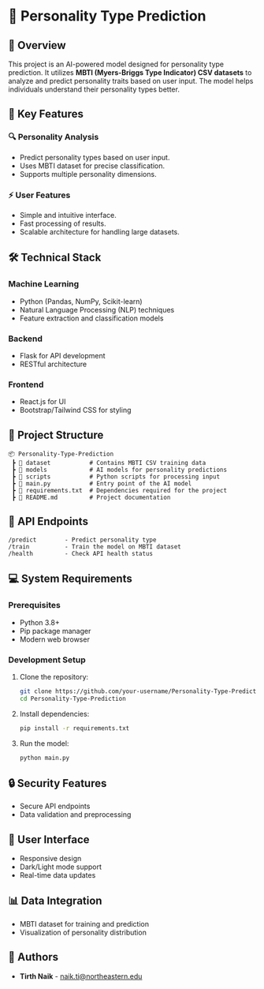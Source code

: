 # 🚀 **Personality Type Prediction**

## 📌 **Overview**
This project is an AI-powered model designed for personality type prediction. It utilizes **MBTI (Myers-Briggs Type Indicator) CSV datasets** to analyze and predict personality traits based on user input. The model helps individuals understand their personality types better.

## 🔧 **Key Features**
### 🔍 **Personality Analysis**
- Predict personality types based on user input.
- Uses MBTI dataset for precise classification.
- Supports multiple personality dimensions.

### ⚡ **User Features**
- Simple and intuitive interface.
- Fast processing of results.
- Scalable architecture for handling large datasets.

## 🛠️ **Technical Stack**
### **Machine Learning**
- Python (Pandas, NumPy, Scikit-learn)
- Natural Language Processing (NLP) techniques
- Feature extraction and classification models

### **Backend**
- Flask for API development
- RESTful architecture

### **Frontend**
- React.js for UI
- Bootstrap/Tailwind CSS for styling

## 📂 **Project Structure**
```
📦 Personality-Type-Prediction
 ┣ 📁 dataset           # Contains MBTI CSV training data
 ┣ 📁 models            # AI models for personality predictions
 ┣ 📁 scripts           # Python scripts for processing input
 ┣ 📄 main.py           # Entry point of the AI model
 ┣ 📄 requirements.txt  # Dependencies required for the project
 ┣ 📄 README.md         # Project documentation
```

## 📱 **API Endpoints**
```
/predict        - Predict personality type
/train          - Train the model on MBTI dataset
/health         - Check API health status
```

## 💻 **System Requirements**
### Prerequisites
- Python 3.8+
- Pip package manager
- Modern web browser

### Development Setup
1. Clone the repository:
   ```bash
   git clone https://github.com/your-username/Personality-Type-Prediction.git
   cd Personality-Type-Prediction
   ```
2. Install dependencies:
   ```bash
   pip install -r requirements.txt
   ```
3. Run the model:
   ```bash
   python main.py
   ```

## 🔒 **Security Features**
- Secure API endpoints
- Data validation and preprocessing

## 🎨 **User Interface**
- Responsive design
- Dark/Light mode support
- Real-time data updates

## 📊 **Data Integration**
- MBTI dataset for training and prediction
- Visualization of personality distribution

## 👥 **Authors**
- **Tirth Naik** - naik.ti@northeastern.edu


